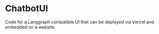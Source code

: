 # ChatbotUI
Code for a Langgraph compatible UI that can be deployed via Vercel and embedded on a website.
